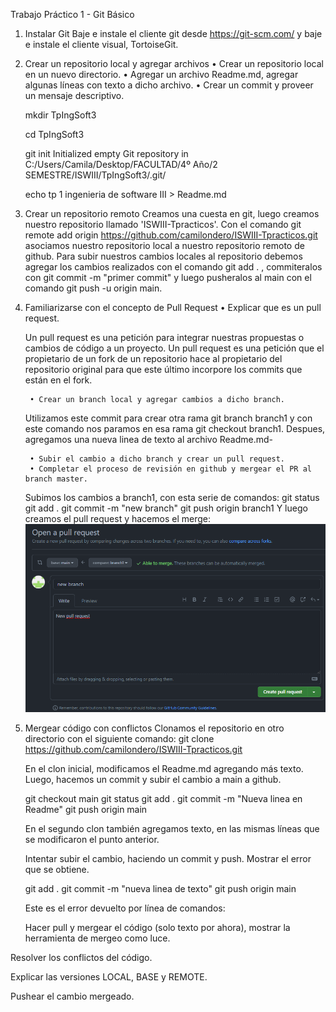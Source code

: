 Trabajo Práctico 1 - Git Básico
1.  Instalar Git
Baje e instale el cliente git desde  https://git-scm.com/ y baje e instale el cliente visual, TortoiseGit. 

2. Crear un repositorio local y agregar archivos
	• Crear un repositorio local en un nuevo directorio.
	• Agregar un archivo Readme.md, agregar algunas líneas con texto a dicho archivo.
	• Crear un commit y proveer un mensaje descriptivo.
	
	
	mkdir TpIngSoft3
	
	cd TpIngSoft3
	
	git init
	Initialized empty Git repository in C:/Users/Camila/Desktop/FACULTAD/4º Año/2 SEMESTRE/ISWIII/TpIngSoft3/.git/
	
	echo tp 1 ingenieria de software III > Readme.md
	
3. Crear un repositorio remoto
	Creamos una cuesta en git, luego creamos nuestro repositorio llamado 'ISWIII-Tpracticos'. 
	Con el comando git remote add origin  https://github.com/camilondero/ISWIII-Tpracticos.git asociamos nuestro repositorio local a nuestro repositorio remoto de github.
	Para subir nuestros cambios locales al repositorio debemos agregar los cambios realizados con el comando git add . , commiteralos con git commit -m "primer commit" y luego pusheralos al main con el comando git push -u origin main. 
	
4. Familiarizarse con el concepto de Pull Request
		• Explicar que es un pull request.
		
	Un pull request es una petición para integrar nuestras propuestas o cambios de código a un proyecto.
	Un pull request es una petición que el propietario de un fork de un repositorio hace al propietario del repositorio original para que este último incorpore los commits que están en el fork.
	
		• Crear un branch local y agregar cambios a dicho branch.
	Utilizamos este commit para crear otra rama git branch branch1 y con este comando nos paramos en esa rama git checkout branch1. Despues, agregamos una nueva linea de texto al archivo Readme.md-
		
		• Subir el cambio a dicho branch y crear un pull request.
		• Completar el proceso de revisión en github y mergear el PR al branch master.
	
	Subimos los cambios a branch1, con esta serie de comandos:
	git status
	git add .
	git commit -m "new branch"
	git push origin branch1
	Y luego creamos el pull request y hacemos el merge:
		![Image text](https://github.com/camilondero/ISWIII-Tpracticos/blob/main/Images/PR%201.png)
				


5. Mergear código con conflictos
	Clonamos el repositorio en otro directorio con el siguiente comando:
	git clone https://github.com/camilondero/ISWIII-Tpracticos.git
	
	En el clon inicial, modificamos el Readme.md agregando más texto. Luego, hacemos un  commit y subir el cambio a main a github.
			
	git checkout main
	git status
	git add .
	git commit -m "Nueva linea en Readme"
	git push origin main
	
	En el segundo clon también agregamos texto, en las mismas líneas que se modificaron el punto anterior.
	
	Intentar subir el cambio, haciendo un commit y push. Mostrar el error que se obtiene.
	
	git add .
	git commit -m "nueva linea de texto"
	git push origin main
	
	Este es el error devuelto por línea de comandos: 
	
	
	
	Hacer pull y mergear el código (solo texto por ahora), mostrar la herramienta de mergeo como luce.
	
	

Resolver los conflictos del código.

	
	
Explicar las versiones LOCAL, BASE y REMOTE.

Pushear el cambio mergeado.
